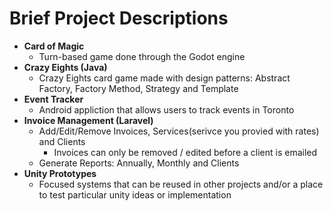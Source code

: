 # Brief Project Descriptions 
* **Card of Magic**
  * Turn-based game done through the Godot engine
* **Crazy Eights (Java)**
  * Crazy Eights card game made with design patterns: Abstract Factory, Factory Method, Strategy and Template
* **Event Tracker**
  * Android appliction that allows users to track events in Toronto
* **Invoice Management (Laravel)**
  * Add/Edit/Remove Invoices, Services(serivce you provied with rates) and Clients
    * Invoices can only be removed / edited before a client is emailed
  * Generate Reports: Annually, Monthly and Clients
* **Unity Prototypes**
  * Focused systems that can be reused in other projects and/or a place to test particular unity ideas or implementation

